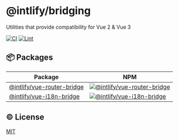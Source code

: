 # @intlify/bridging

Utilities that provide compatibility for Vue 2 & Vue 3

[![CI](https://github.com/intlify/bridging/actions/workflows/ci.yml/badge.svg)](https://github.com/intlify/bridging/actions/workflows/ci.yml) [![Lint](https://github.com/intlify/bridging/actions/workflows/lint.yml/badge.svg)](https://github.com/intlify/bridging/actions/workflows/lint.yml)

## 📦 Packages

| Package | NPM |
| ------- | --- |
| [@intlify/vue-router-bridge](packages/vue-router-bridge) | [![@intlify/vue-router-bridge](https://img.shields.io/npm/v/@intlify/vue-router-bridge.svg)](https://www.npmjs.com/package/@intlify/vue-router-bridge)
| [@intlify/vue-i18n-bridge](packages/vue-i18n-bridge) | [![@intlify/vue-i18n-bridge](https://img.shields.io/npm/v/@intlify/vue-i18n-bridge.svg)](https://www.npmjs.com/package/@intlify/vue-i18n-bridge)

## ©️ License

[MIT](http://opensource.org/licenses/MIT)